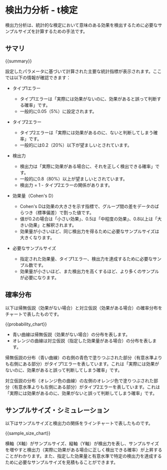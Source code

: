 # 検出力分析 - t検定

検出力分析は、統計的な検定において意味のある効果を検出するために必要なサンプルサイズを計算するための手法です。

## サマリ

{{summary}}

設定したパラメータに基づいて計算された主要な統計指標が表示されます。ここでは以下の情報が確認できます：

* タイプ1エラー
  * タイプ1エラーは「実際には効果がないのに、効果があると誤って判断する確率」です。
  * 一般的に0.05（5%）に設定されます。

* タイプ2エラー
  * タイプ2エラーは「実際には効果があるのに、ないと判断してしまう確率」です。
  * 一般的には0.2（20%）以下が望ましいとされています。

* 検出力
  * 検出力は「実際に効果がある場合に、それを正しく検出できる確率」です。
  * 一般的に0.8（80%）以上が望ましいとされています。
  * 検出力 = 1 - タイプ2エラーの関係があります。

* 効果量（Cohen's D）
  * Cohen's Dは効果の大きさを示す指標で、グループ間の差をデータのばらつき（標準偏差）で割った値です。
  * 値が0.2の場合は「小さい効果」、0.5は「中程度の効果」、0.8以上は「大きい効果」と解釈されます。
  * 効果量が小さいほど、同じ検出力を得るために必要なサンプルサイズは大きくなります。

* 必要なサンプルサイズ
  * 指定された効果量、タイプ1エラー、検出力を達成するために必要なサンプル数です。
  * 効果量が小さいほど、また検出力を高くするほど、より多くのサンプルが必要になります。

## 確率分布

以下は帰無仮説（効果がない場合）と対立仮説（効果がある場合）の確率分布をチャートで表したものです。

{{probability_chart}}

- 青い曲線は帰無仮説（効果がない場合）の分布を表します。
- オレンジの曲線は対立仮説（指定した効果量がある場合）の分布を表します。

帰無仮説の分布（青い曲線）の右側の青色で塗りつぶされた部分（有意水準よりも右側にある部分）がタイプ1エラーを表しています。これは「実際には効果がないのに、効果があると誤って判断してしまう確率」です。

対立仮説の分布（オレンジ色の曲線）の左側のオレンジ色で塗りつぶされた部分（有意水準よりも左側にある部分）がタイプ2エラーを表しています。これは「実際には効果があるのに、効果がないと誤って判断してしまう確率」です。


## サンプルサイズ・シミュレーション

以下はサンプルサイズと検出力の関係をラインチャートで表したものです。

{{sample_size_chart}}

横軸（X軸）がサンプルサイズ、縦軸（Y軸）が検出力を表し、サンプルサイズを増やすと検出力（実際に効果がある場合に正しく検出できる確率）が上昇することがわかります。また、指定した効果量と有意水準で特定の検出力を達成するために必要なサンプルサイズを見積もることができます。